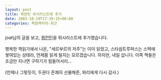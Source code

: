 ```yaml
---
layout: post
title: 쿼런틴 위시리스트에 추가
date: 2003-10-19T17:39:15+00:00
categories: 북컬렉터의-최근
---
```

joat님의 글을 보고, <a href="http://joat.cafe24.com/blog/archives/000939.html" target=bb>쿼런틴</a>을 위시리스트에 추가했습니다. <br /><br />행복한 책읽기에서 나온, "세르부르의 저주"는 이미 읽었고, 스타쉽트루퍼스는 스택에 쌓여있는 상태라, 언제쯤 읽게 될지는 모르겠습니다. 하지만, 내일 삽니다. 이쪽 책들은 조금만 지나면 구하기가 힘들어서리...<br /><br />(언제나 그렇듯이, 두권다 흔쾌히 선물해준, 와리에게 다시 감사.)

